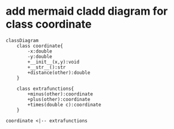 # add mermaid cladd diagram for class coordinate
```mermaid
classDiagram
    class coordinate{
        -x:double
        -y:double
        +__init__(x,y):void
        +__str__():str
        +distance(other):double
    }

    class extrafunctions{
        +minus(other):coordinate
        +plus(other):coordinate
        +times(double c):coordinate
    }

coordinate <|-- extrafunctions
```
